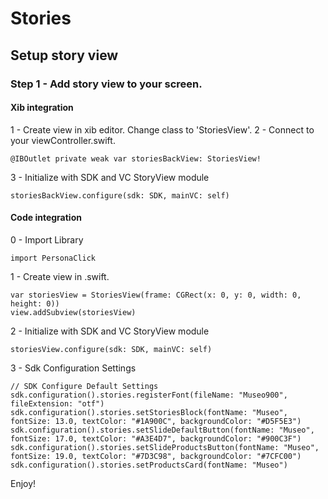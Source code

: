 # Stories
## Setup story view
### Step 1 - Add story view to your screen.
#### Xib integration
1 - Create view in xib editor. Change class to 'StoriesView'. 
2 - Connect to your viewController.swift. 

    @IBOutlet private weak var storiesBackView: StoriesView!
    
3 - Initialize with SDK and VC StoryView module
    
    storiesBackView.configure(sdk: SDK, mainVC: self)
    
#### Code integration
0 - Import Library
    
    import PersonaClick

1 - Create view in .swift.

    var storiesView = StoriesView(frame: CGRect(x: 0, y: 0, width: 0, height: 0))
    view.addSubview(storiesView)

2 - Initialize with SDK and VC StoryView module
    
    storiesView.configure(sdk: SDK, mainVC: self)
    
3 - Sdk Configuration Settings

    // SDK Configure Default Settings
    sdk.configuration().stories.registerFont(fileName: "Museo900", fileExtension: "otf")
    sdk.configuration().stories.setStoriesBlock(fontName: "Museo", fontSize: 13.0, textColor: "#1A900C", backgroundColor: "#D5F5E3")
    sdk.configuration().stories.setSlideDefaultButton(fontName: "Museo", fontSize: 17.0, textColor: "#A3E4D7", backgroundColor: "#900C3F")
    sdk.configuration().stories.setSlideProductsButton(fontName: "Museo", fontSize: 19.0, textColor: "#7D3C98", backgroundColor: "#7CFC00")
    sdk.configuration().stories.setProductsCard(fontName: "Museo")
    
Enjoy!
